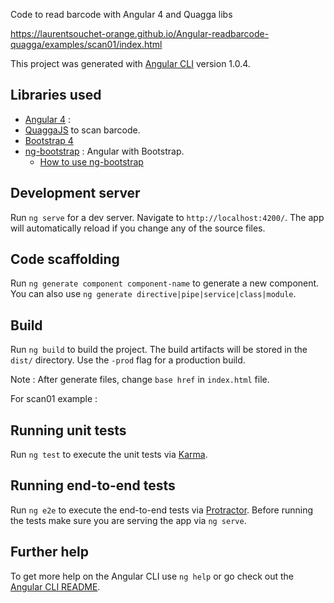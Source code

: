 Code to read barcode with Angular 4 and Quagga libs

https://laurentsouchet-orange.github.io/Angular-readbarcode-quagga/examples/scan01/index.html


This project was generated with [Angular CLI](https://github.com/angular/angular-cli) version 1.0.4.



## Libraries used

- [Angular 4](https://angular.io/) : 
- [QuaggaJS](https://serratus.github.io/quaggaJS/) to scan barcode.
- [Bootstrap 4](https://v4-alpha.getbootstrap.com/)
- [ng-bootstrap](https://ng-bootstrap.github.io/#/getting-started) : Angular with Bootstrap.
    - [How to use ng-bootstrap](http://www.gistia.com/getting-started-angular-2-bootstrap/)

## Development server

Run `ng serve` for a dev server. Navigate to `http://localhost:4200/`. The app will automatically reload if you change any of the source files.

## Code scaffolding

Run `ng generate component component-name` to generate a new component. You can also use `ng generate directive|pipe|service|class|module`.

## Build

Run `ng build` to build the project. The build artifacts will be stored in the `dist/` directory. Use the `-prod` flag for a production build.

Note : After generate files, change `base href` in `index.html` file.

For scan01 example :

   <base href="https://laurentsouchet-orange.github.io/Angular-readbarcode-quagga/examples/scan01/" />

## Running unit tests

Run `ng test` to execute the unit tests via [Karma](https://karma-runner.github.io).

## Running end-to-end tests

Run `ng e2e` to execute the end-to-end tests via [Protractor](http://www.protractortest.org/).
Before running the tests make sure you are serving the app via `ng serve`.

## Further help

To get more help on the Angular CLI use `ng help` or go check out the [Angular CLI README](https://github.com/angular/angular-cli/blob/master/README.md).

